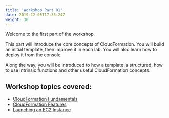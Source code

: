 ```yaml
---
title: 'Workshop Part 01'
date: 2019-12-05T17:35:24Z
weight: 30
---
```


Welcome to the first part of the workshop.

This part will introduce the core concepts of CloudFormation.  You will build an initial template, then improve it in each lab. You will also learn how to deploy it from the console.

Along the way, you will be introduced to how a template is structured, how to use intrinsic functions and other useful CloudFormation concepts.

## Workshop topics covered:

+ [CloudFormation Fundamentals](../30-workshop-part-01/10-cloudformation-fundamentals)
+ [CloudFormation Features](../30-workshop-part-01/20-cloudformation-features)
+ [Launching an EC2 Instance](../30-workshop-part-01/30-launching-ec2)
